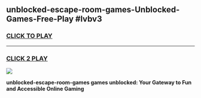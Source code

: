 
## unblocked-escape-room-games-Unblocked-Games-Free-Play #lvbv3
<h3>
<a href="https://us.freeplayer.one?title=unblocked-escape-room-games&ref=9M">CLICK TO PLAY</a></h3>
<hr>

<h3>
<a href="https://us.freeplayer.one?title=unblocked-escape-room-games&ref=9M">CLICK 2 PLAY</a>
  
</h3>

<a href="https://us.freeplayer.one?title=unblocked-escape-room-games&ref=9M"><img src="https://clearcache.store/games.png"></a>


**unblocked-escape-room-games games unblocked: Your Gateway to Fun and Accessible Online Gaming**
